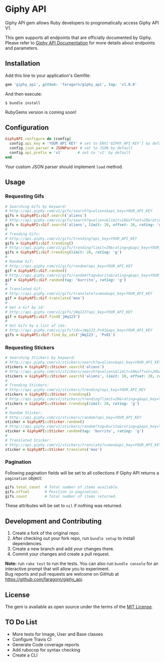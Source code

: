 # Giphy API

Giphy API gem allows Ruby developers to progromatically access Giphy API V1.

This gem supports all endpoints that are officially documented by Giphy. Please refer to [Giphy API Documentation](https://developers.giphy.com/docs/) for more details about endpoints and parameters.

## Installation

Add this line to your application's Gemfile:
```ruby
gem 'giphy_api', github: 'faragorn/giphy_api', tag: 'v1.0.0'
```

And then execute:

    $ bundle install

RubyGems version is coming soon!

## Configuration

```ruby
GiphyAPI.configure do |config|
  config.api_key = 'YOUR API KEY' # set to ENV['GIPHY_API_KEY'] by default
  config.json_parser = JSONParser # set to JSON by default
  config.api_prefix = 'v1'       # set to 'v1' by default
end
```

Your custom JSON parser should implement `load` method.

## Usage

### Requesting Gifs

```ruby
# Searching Gifs by keyword:
# http://api.giphy.com/v1/gifs/search?q=aliens&api_key=YOUR_API_KEY
gifs = GiphyAPI::Gif.search('aliens')
# http://api.giphy.com/v1/gifs/search?q=aliens&limit=10&offset=20&rating=g&lang=en&api_key=YOUR_API_KEY
gifs = GiphyAPI::Gif.search('aliens', limit: 10, offset: 20, rating: 'g', lang: 'en')
#
# Trending Gifs:
# http://api.giphy.com/v1/gifs/trending?api_key=YOUR_API_KEY
gifs = GiphyAPI::Gif.trending()
# http://api.giphy.com/v1/gifs/trending?limit=20&rating=g&api_key=YOUR_API_KEY
gifs = GiphyAPI::Gif.trending(limit: 20, rating: 'g')
#
# Random Gif:
# http://api.giphy.com/v1/gifs/random?api_key=YOUR_API_KEY
gif = GiphyAPI::Gif.random()
# http://api.giphy.com/v1/gifs/random?tag=burito&rating=g&api_key=YOUR_API_KEY
gif = GiphyAPI::Gif.random(tag: 'burrito', rating: 'g')
#
# Translated Gif:
# http://api.giphy.com/v1/gifs/translate?s=moo&api_key=YOUR_API_KEY
gif = GiphyAPI::Gif.translate('moo')
#
# Get a Gif by id:
# http://api.giphy.com/v1/gifs/jWq123?api_key=YOUR_API_KEY
gif = GiphyAPI::Gif.find('jWq123')
#
# Get Gifs by a list of ids:
# http://api.giphy.com/v1/gifs?ids=jWq123,Pv01&api_key=YOUR_API_KEY
gifs = GiphyAPI::Gif.find_by_ids('jWq123', 'Pv01')
```

### Requesting Stickers
```ruby
# Searching Stickers by keyword:
# http://api.giphy.com/v1/stickers/search?q=aliens&api_key=YOUR_API_KEY
stickers = GiphyAPI::Sticker.search('aliens')
# http://api.giphy.com/v1/stickers/search?q=aliens&limit=10&offset=20&rating=g&lang=en&api_key=YOUR_API_KEY
stickers = GiphyAPI::Sticker.search('aliens', limit: 10, offset: 20, rating: 'g', lang: 'en')
#
# Trending Stickers:
# http://api.giphy.com/v1/stickers/trending?api_key=YOUR_API_KEY
stickers = GiphyAPI::Sticker.trending()
# http://api.giphy.com/v1/stickers/trending?limit=20&rating=g&api_key=YOUR_API_KEY
stickers = GiphyAPI::Sticker.trending(limit: 20, rating: 'g')
#
# Random Sticker:
# http://api.giphy.com/v1/stickers/random?api_key=YOUR_API_KEY
sticker = GiphyAPI::Sticker.random()
# http://api.giphy.com/v1/stickers/random?tag=burito&rating=g&api_key=YOUR_API_KEY
sticker = GiphyAPI::Sticker.random(tag: 'burrito', rating: 'g')
#
# Translated Sticker:
# http://api.giphy.com/v1/stickers/translate?s=moo&api_key=YOUR_API_KEY
sticker = GiphyAPI::Sticker.translate('moo')
```

### Pagination

Following pagination fields will be set to all collections if Giphy API returns a `pagination` object:

```ruby
gifs.total_count  # Total number of items available.
gifs.offset       # Position in pagination.
gifs.count        # Total number of items returned.
```

These attributes will be set to `nil` if nothing was returned.

## Development and Contributing

1. Create a fork of the original repo.
1. After checking out your fork repo, run `bundle setup` to install dependencies.
1. Create a new branch and add your changes there.
1. Commit your changes and create a pull request.

**Note:** run `rake test` to run the tests. You can also run `bundle console` for an interactive prompt that will allow you to experiment. <br />
Bug reports and pull requests are welcome on GitHub at https://github.com/faragorn/giphy_api.

## License

The gem is available as open source under the terms of the [MIT License](http://opensource.org/licenses/MIT).

## TO Do List

* More tests for Image, User and Base classes
* Configure Travis CI
* Generate Code coverage reports
* Add rubocop for syntax checking
* Create a CLI
